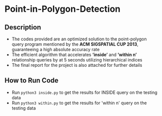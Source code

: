 # Point-in-Polygon-Detection
## Description 
- The codes provided are an optimized solution to the point-polygon query program mentioned by the **ACM SIGSPATIAL CUP
2013**, guaranteeing a high absolute accuracy rate
- The efficient algorithm that accelerates **’inside’** and **’within n’** relationship queries by at 5
seconds utilizing hierarchical indices
- The final report for the project is also attached for further details

## How to Run Code 
- Run `python3 inside.py` to get the results for INSIDE query on the testing data
- Run `python3 within.py` to get the results for 'within n' query on the testing data

